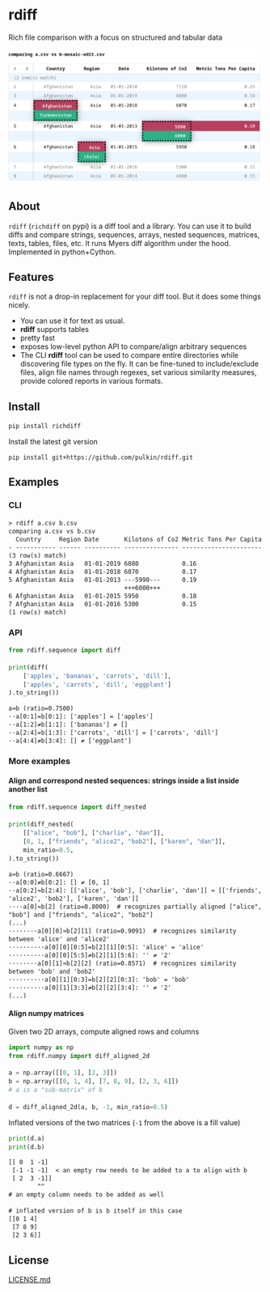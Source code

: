 # rdiff

Rich file comparison with a focus on structured and tabular data

![mosaic-edit](https://raw.githubusercontent.com/pulkin/rdiff/master/img/diff-mosaic-edit.png)

About
-----

`rdiff` (`richdiff` on pypi) is a diff tool and a library. You can use it to build diffs and compare strings, sequences,
arrays, nested sequences, matrices, texts, tables, files, etc. It runs Myers diff algorithm under the hood. Implemented
in python+Cython.

Features
--------

`rdiff` is not a drop-in replacement for your diff tool. But it does some things nicely.

- You can use it for text as usual.
- **rdiff** supports tables
- pretty fast
- exposes low-level python API to compare/align arbitrary sequences
- The CLI **rdiff** tool can be used to compare entire directories while discovering file types on the fly. 
  It can be fine-tuned to include/exclude files, align file names through regexes, set various similarity measures,
  provide colored reports in various formats.

Install
-------

```python
pip install richdiff
```

Install the latest git version

```commandline
pip install git+https://github.com/pulkin/rdiff.git
```

Examples
--------

### CLI

```
> rdiff a.csv b.csv
comparing a.csv vs b.csv
  Country     Region Date       Kilotons of Co2 Metric Tons Per Capita
- ----------- ------ ---------- --------------- ----------------------
(3 row(s) match)
3 Afghanistan Asia   01-01-2019 6080            0.16                  
4 Afghanistan Asia   01-01-2018 6070            0.17                  
5 Afghanistan Asia   01-01-2013 ---5990---      0.19                  
                                +++6000+++                            
6 Afghanistan Asia   01-01-2015 5950            0.18                  
7 Afghanistan Asia   01-01-2016 5300            0.15                  
(1 row(s) match)
```

### API

```python
from rdiff.sequence import diff

print(diff(
    ['apples', 'bananas', 'carrots', 'dill'],
    ['apples', 'carrots', 'dill', 'eggplant']
).to_string())
```

```text
a≈b (ratio=0.7500)
··a[0:1]=b[0:1]: ['apples'] = ['apples']
··a[1:2]≠b[1:1]: ['bananas'] ≠ []
··a[2:4]=b[1:3]: ['carrots', 'dill'] = ['carrots', 'dill']
··a[4:4]≠b[3:4]: [] ≠ ['eggplant']
```

### More examples

#### Align and correspond nested sequences: strings inside a list inside another list

```python
from rdiff.sequence import diff_nested

print(diff_nested(
    [["alice", "bob"], ["charlie", "dan"]],
    [0, 1, ["friends", "alice2", "bob2"], ["karen", "dan"]],
    min_ratio=0.5,
).to_string())
```

```text
a≈b (ratio=0.6667)
··a[0:0]≠b[0:2]: [] ≠ [0, 1]
··a[0:2]≈b[2:4]: [['alice', 'bob'], ['charlie', 'dan']] ≈ [['friends', 'alice2', 'bob2'], ['karen', 'dan']]
····a[0]≈b[2] (ratio=0.8000)  # recognizes partially aligned ["alice", "bob"] and ["friends", "alice2", "bob2"]
(...)
········a[0][0]≈b[2][1] (ratio=0.9091)  # recognizes similarity between 'alice' and 'alice2'
··········a[0][0][0:5]=b[2][1][0:5]: 'alice' = 'alice'
··········a[0][0][5:5]≠b[2][1][5:6]: '' ≠ '2'
········a[0][1]≈b[2][2] (ratio=0.8571)  # recognizes similarity between 'bob' and 'bob2'
··········a[0][1][0:3]=b[2][2][0:3]: 'bob' = 'bob'
··········a[0][1][3:3]≠b[2][2][3:4]: '' ≠ '2'
(...)
```

#### Align numpy matrices

Given two 2D arrays, compute aligned rows and columns

```python
import numpy as np
from rdiff.numpy import diff_aligned_2d

a = np.array([[0, 1], [2, 3]])
b = np.array([[0, 1, 4], [7, 8, 9], [2, 3, 6]])
# a is a "sub-matrix" of b

d = diff_aligned_2d(a, b, -1, min_ratio=0.5)
```

Inflated versions of the two matrices (`-1` from the above is a fill value)

```python
print(d.a)
print(d.b)
```

```
[[ 0  1 -1]
 [-1 -1 -1]  < an empty row needs to be added to a to align with b
 [ 2  3 -1]]
        ^^
# an empty column needs to be added as well
 
# inflated version of b is b itself in this case
[[0 1 4]
 [7 8 9]
 [2 3 6]]
```

License
-------

[LICENSE.md](LICENSE.md)
